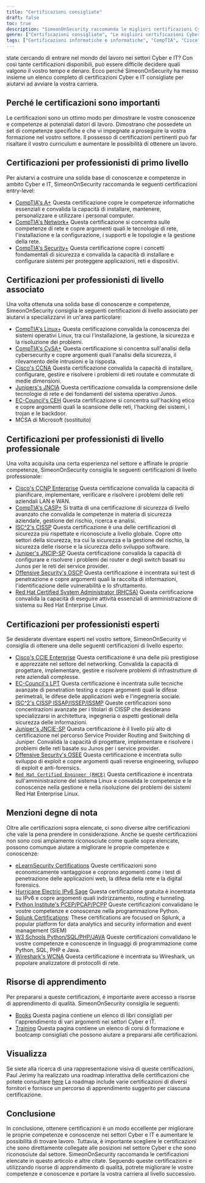 ```yaml
---
title: "Certificazioni consigliate"
draft: false
toc: true
description: "SimeonOnSecurity raccomanda le migliori certificazioni Cyber e IT per chi vuole entrare nel mondo del lavoro. L'elenco comprende certificazioni di CompTIA, Cisco, EC-Council, ISC2, Juniper, Microsoft e Offensive Security, con diversi livelli di competenza: Entry, Associate, Professional ed Expert. Tutte le certificazioni elencate sono direttamente collegate alle posizioni nel settore Cyber e saranno di grande utilità per il candidato. Per una rappresentazione visiva, consultate la roadmap interattiva delle certificazioni. Sono disponibili anche risorse di apprendimento come libri e corsi di formazione."
genre: ["Certificazioni consigliate", "Le migliori certificazioni Cyber e IT", "Le migliori certificazioni per chi cerca lavoro", "Raccomandazioni per la certificazione di SimeonOnSecurity", "Certificazioni CompTIA", "Certificazioni Cisco", "Certificazioni EC-Council", "Certificazioni ISC2", "Certificazioni Juniper", "Certificazioni Microsoft"]
tags: ["Certificazioni informatiche e informatiche", "CompTIA", "Cisco", "EC-Council", "ISC2", "Ginepro", "Microsoft", "Sicurezza offensiva", "professionisti entry-level", "Competenze informatiche", "Sicurezza", "Linux", "CySA", "CCNA", "JNCIA", "CEH", "MCSA", "CCNP Impresa", "CASP", "CISSP", "JNCIP-SP", "OSCP", "RHCSA", "raccomandazioni", "libri", "formazione", "Tabella di marcia interattiva per la certificazione", "rete", "hacking etico", "test di penetrazione", "amministrazione del sistema", "IPv6"]
---
```

 state cercando di entrare nel mondo del lavoro nei settori Cyber e IT? Con così tante certificazioni disponibili, può essere difficile decidere quali valgono il vostro tempo e denaro. Ecco perché SimeonOnSecurity ha messo insieme un elenco completo di certificazioni Cyber e IT consigliate per aiutarvi ad avviare la vostra carriera.

## Perché le certificazioni sono importanti

Le certificazioni sono un ottimo modo per dimostrare le vostre conoscenze e competenze ai potenziali datori di lavoro. Dimostrano che possedete un set di competenze specifiche e che vi impegnate a proseguire la vostra formazione nel vostro settore. Il possesso di certificazioni pertinenti può far risaltare il vostro curriculum e aumentare le possibilità di ottenere un lavoro.

## Certificazioni per professionisti di primo livello

Per aiutarvi a costruire una solida base di conoscenze e competenze in ambito Cyber e IT, SimeonOnSecurity raccomanda le seguenti certificazioni entry-level:

- [CompTIA's A+](https://www.comptia.org/certifications/a) Questa certificazione copre le competenze informatiche essenziali e convalida la capacità di installare, mantenere, personalizzare e utilizzare i personal computer.
- [CompTIA's Network+](https://www.comptia.org/certifications/network) Questa certificazione si concentra sulle competenze di rete e copre argomenti quali le tecnologie di rete, l'installazione e la configurazione, i supporti e le topologie e la gestione della rete.
- [CompTIA's Security+](https://www.comptia.org/certifications/security) Questa certificazione copre i concetti fondamentali di sicurezza e convalida la capacità di installare e configurare sistemi per proteggere applicazioni, reti e dispositivi.

## Certificazioni per professionisti di livello associato

Una volta ottenuta una solida base di conoscenze e competenze, SimeonOnSecurity consiglia le seguenti certificazioni di livello associato per aiutarvi a specializzarvi in un'area particolare:

- [CompTIA's Linux+](https://www.comptia.org/certifications/linux) Questa certificazione convalida la conoscenza dei sistemi operativi Linux, tra cui l'installazione, la gestione, la sicurezza e la risoluzione dei problemi.
- [CompTIA's CySA+](https://www.comptia.org/certifications/cybersecurity-analyst) Questa certificazione si concentra sull'analisi della cybersecurity e copre argomenti quali l'analisi della sicurezza, il rilevamento delle intrusioni e la risposta.
- [Cisco's CCNA](https://www.cisco.com/c/en/us/training-events/training-certifications/certifications/associate/ccna.html) Questa certificazione convalida la capacità di installare, configurare, gestire e risolvere i problemi di reti routate e commutate di medie dimensioni.
- [Junipers's JNCIA](https://www.juniper.net/us/en/training/certification/certification-tracks/sp-routing-switching-track?tab=jnciajunos) Questa certificazione convalida la comprensione delle tecnologie di rete e dei fondamenti del sistema operativo Junos.
- [EC-Council's CEH](https://www.eccouncil.org/programs/certified-ethical-hacker-ceh/) Questa certificazione si concentra sull'hacking etico e copre argomenti quali la scansione delle reti, l'hacking dei sistemi, i trojan e le backdoor.
- MCSA di Microsoft (sostituito)

## Certificazioni per professionisti di livello professionale

Una volta acquisita una certa esperienza nel settore e affinate le proprie competenze, SimeonOnSecurity consiglia le seguenti certificazioni di livello professionale:

- [Cisco's CCNP Enterprise](https://www.cisco.com/c/en/us/training-events/training-certifications/certifications/professional/ccnp-enterprise.html) Questa certificazione convalida la capacità di pianificare, implementare, verificare e risolvere i problemi delle reti aziendali LAN e WAN.
- [CompTIA's CASP+](https://www.comptia.org/certifications/comptia-advanced-security-practitioner) Si tratta di una certificazione di sicurezza di livello avanzato che convalida le competenze in materia di sicurezza aziendale, gestione del rischio, ricerca e analisi.
- [ISC^2's CISSP](https://www.isc2.org/Certifications/CISSP#) Questa certificazione è una delle certificazioni di sicurezza più rispettate e riconosciute a livello globale. Copre otto settori della sicurezza, tra cui la sicurezza e la gestione del rischio, la sicurezza delle risorse e la sicurezza dello sviluppo software.
- [Juniper's JNCIP-SP](https://www.juniper.net/us/en/training/certification/certification-tracks/sp-routing-switching-track?tab=jncip-sp) Questa certificazione convalida la capacità di configurare e risolvere i problemi dei router e degli switch basati su Junos per le reti dei service provider.
- [Offensive Security's OSCP](https://www.offensive-security.com/pwk-oscp/) Questa certificazione è incentrata sui test di penetrazione e copre argomenti quali la raccolta di informazioni, l'identificazione delle vulnerabilità e lo sfruttamento.
- [Red Hat Certified System Administrator (RHCSA)](https://www.redhat.com/en/services/certification/rhcsa) Questa certificazione convalida la capacità di eseguire attività essenziali di amministrazione di sistema su Red Hat Enterprise Linux.

## Certificazioni per professionisti esperti

Se desiderate diventare esperti nel vostro settore, SimeonOnSecurity vi consiglia di ottenere una delle seguenti certificazioni di livello esperto:

- [Cisco's CCIE Enterprise](https://www.cisco.com/c/en/us/training-events/training-certifications/certifications/expert/ccie-enterprise-infrastructure.html) Questa certificazione è una delle più prestigiose e apprezzate nel settore del networking. Convalida la capacità di progettare, implementare, gestire e risolvere problemi di infrastrutture di rete aziendali complesse.
- [EC-Council's LPT](https://www.eccouncil.org/programs/licensed-penetration-tester-lpt-master/) Questa certificazione è incentrata sulle tecniche avanzate di penetration testing e copre argomenti quali le difese perimetrali, le difese delle applicazioni web e l'ingegneria sociale.
- [ISC^2's CISSP ISSAP/ISSEP/ISSMP](https://www.isc2.org/Certifications/CISSP-Concentrations) Queste certificazioni sono concentrazioni avanzate per i titolari di CISSP che desiderano specializzarsi in architettura, ingegneria o aspetti gestionali della sicurezza delle informazioni.
- [Juniper's JNCIE-SP](https://www.juniper.net/us/en/training/certification/certification-tracks/sp-routing-switching-track?tab=jnciesp) Questa certificazione è il livello più alto di certificazione nel percorso Service Provider Routing and Switching di Juniper. Convalida la capacità di progettare, implementare e risolvere i problemi delle reti basate su Junos per i service provider.
- [Offensive Security's OSEE](https://www.offensive-security.com/awe-osee/) Questa certificazione è incentrata sullo sviluppo di exploit e copre argomenti quali reverse engineering, sviluppo di exploit e anti-forensics.
- [`Red Hat Certified Engineer (RHCE)`](https://www.redhat.com/en/services/certification/rhce) Questa certificazione è incentrata sull'amministrazione del sistema Linux e convalida le competenze e le conoscenze nella gestione e nella risoluzione dei problemi dei sistemi Red Hat Enterprise Linux.

## Menzioni degne di nota

Oltre alle certificazioni sopra elencate, ci sono diverse altre certificazioni che vale la pena prendere in considerazione. Anche se queste certificazioni non sono così ampiamente riconosciute come quelle sopra elencate, possono comunque aiutare a migliorare le proprie competenze e conoscenze:

- [eLearnSecurity Certifications](https://elearnsecurity.com/) Queste certificazioni sono economicamente vantaggiose e coprono argomenti come i test di penetrazione delle applicazioni web, la difesa della rete e la digital forensics.
- [Hurricane Electric IPv6 Sage](https://ipv6.he.net/certification/) Questa certificazione gratuita è incentrata su IPv6 e copre argomenti quali indirizzamento, routing e tunneling.
- [Python Institute's PCEP/PCAP/PCPP](https://pythoninstitute.org/certification/) Queste certificazioni convalidano le vostre competenze e conoscenze nella programmazione Python.
- [Splunk Certifications](https://www.splunk.com/en_us/training.html): These certifications are focused on Splunk, a popular platform for data analytics and security information and event management (SIEM)
- [W3 Schools Python/SQL/PHP/JAVA](https://www.w3schools.com/CERT/default.asp) Queste certificazioni convalidano le vostre competenze e conoscenze in linguaggi di programmazione come Python, SQL, PHP e Java.
- [Wireshark's WCNA](https://www.wcnacertification.com/) Questa certificazione è incentrata su Wireshark, un popolare analizzatore di protocolli di rete.

## Risorse di apprendimento

Per prepararsi a queste certificazioni, è importante avere accesso a risorse di apprendimento di qualità. SimeonOnSecurity consiglia le seguenti:

- [Books](https://simeononsecurity.com/recommendations/books/) Questa pagina contiene un elenco di libri consigliati per l'apprendimento di vari argomenti nei settori Cyber e IT.
- [Training](https://simeononsecurity.com/recommendations/learning_resources/) Questa pagina contiene un elenco di corsi di formazione e bootcamp consigliati che possono aiutare a prepararsi alle certificazioni.

## Visualizza

Se siete alla ricerca di una rappresentazione visiva di queste certificazioni, Paul Jerimy ha realizzato una roadmap interattiva delle certificazioni che potete consultare [here](https://pauljerimy.com/security-certification-roadmap/) La roadmap include varie certificazioni di diversi fornitori e fornisce un percorso di apprendimento suggerito per ciascuna certificazione.

## Conclusione

In conclusione, ottenere certificazioni è un modo eccellente per migliorare le proprie competenze e conoscenze nei settori Cyber e IT e aumentare le possibilità di trovare lavoro. Tuttavia, è importante scegliere le certificazioni che sono direttamente collegate alle posizioni nel settore Cyber e che sono riconosciute dal settore. SimeonOnSecurity raccomanda le certificazioni elencate in questo articolo e altre citate. Seguendo queste certificazioni e utilizzando risorse di apprendimento di qualità, potrete migliorare le vostre competenze e conoscenze e portare la vostra carriera al livello successivo.
